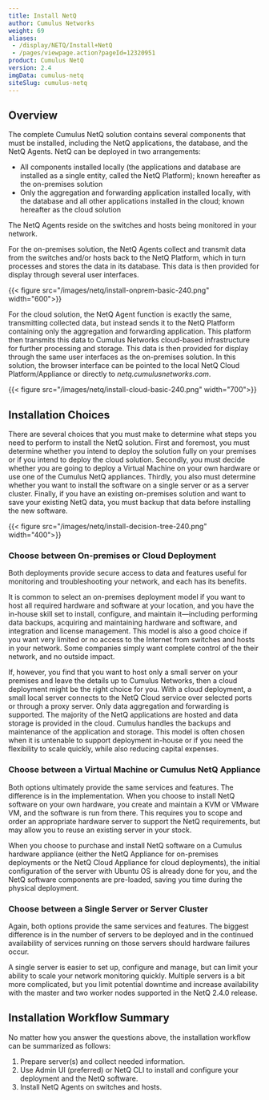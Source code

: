 ```yaml
---
title: Install NetQ
author: Cumulus Networks
weight: 69
aliases:
 - /display/NETQ/Install+NetQ
 - /pages/viewpage.action?pageId=12320951
product: Cumulus NetQ
version: 2.4
imgData: cumulus-netq
siteSlug: cumulus-netq
---
```

## Overview

The complete Cumulus NetQ solution contains several components that must be installed, including the NetQ applications, the database, and the NetQ Agents. NetQ can be deployed in two arrangements:

- All components installed locally (the applications and database are installed as a single entity, called the NetQ Platform); known hereafter as the on-premises solution
- Only the aggregation and forwarding application installed locally, with the database and all other applications installed in the cloud; known hereafter as the cloud solution

The NetQ Agents reside on the switches and hosts being monitored in your network.

For the on-premises solution, the NetQ Agents collect and transmit data from the switches and/or hosts back to the NetQ Platform, which in turn processes and stores the data in its database. This data is then provided for display through several user interfaces.

{{< figure src="/images/netq/install-onprem-basic-240.png" width="600">}}

For the cloud solution, the NetQ Agent function is exactly the same, transmitting collected data, but instead sends it to the NetQ Platform containing only the aggregation and forwarding application. This platform then transmits this data to Cumulus Networks cloud-based infrastructure for further processing and storage. This data is then provided for display through the same user interfaces as the on-premises solution. In this solution, the browser interface can be pointed to the local NetQ Cloud Platform/Appliance or directly to *netq.cumulusnetworks.com*.

{{< figure src="/images/netq/install-cloud-basic-240.png" width="700">}}

## Installation Choices

There are several choices that you must make to determine what steps you need to perform to install the NetQ solution. First and foremost, you must determine whether you intend to deploy the solution fully on your premises or if you intend to deploy the cloud solution. Secondly, you must decide whether you are going to deploy a Virtual Machine on your own hardware or use one of the Cumulus NetQ appliances. Thirdly, you also must determine whether you want to install the software on a single server or as a server cluster. Finally, if you have an existing on-premises solution and want to save your existing NetQ data, you must backup that data before installing the new software.

{{< figure src="/images/netq/install-decision-tree-240.png" width="400">}}

### Choose between On-premises or Cloud Deployment

Both deployments provide secure access to data and features useful for monitoring and troubleshooting your network, and each has its benefits.

It is common to select an on-premises deployment model if you want to host all required hardware and software at your location, and you have the in-house skill set to install, configure, and maintain it—including performing data backups, acquiring and maintaining hardware and software, and integration and license management. This model is also a good choice if you want very limited or no access to the Internet from switches and hosts in your network. Some companies simply want complete control of the their network, and no outside impact.

If, however, you find that you want to host only a small server on your premises and leave the details up to Cumulus Networks, then a cloud deployment might be the right choice for you. With a cloud deployment, a small local server connects to the NetQ Cloud service over selected ports or through a proxy server. Only data aggregation and forwarding is supported. The majority of the NetQ applications are hosted and data storage is provided in the cloud. Cumulus handles the backups and maintenance of the application and storage. This model is often chosen when it is untenable to support deployment in-house or if you need the flexibility to scale quickly, while also reducing capital expenses.

### Choose between a Virtual Machine or Cumulus NetQ Appliance

Both options ultimately provide the same services and features. The difference is in the implementation. When you choose to install NetQ software on your own hardware, you create and maintain a KVM or VMware VM, and the software is run from there. This requires you to scope and order an appropriate hardware server to support the NetQ requirements, but may allow you to reuse an existing server in your stock.

When you choose to purchase and install NetQ software on a Cumulus hardware appliance (either the NetQ Appliance for on-premises deployments or the NetQ Cloud Appliance for cloud deployments), the initial configuration of the server with Ubuntu OS is already done for you, and the NetQ software components are pre-loaded, saving you time during the physical deployment.

### Choose between a Single Server or Server Cluster

Again, both options provide the same services and features. The biggest difference is in the number of servers to be deployed and in the continued availability of services running on those servers should hardware failures occur.

A single server is easier to set up, configure and manage, but can limit your ability to scale your network monitoring quickly. Multiple servers is a bit more complicated, but you limit potential downtime and increase availability with the master and two worker nodes supported in the NetQ 2.4.0 release. 

<!-- For more detail about clustering, refer to [Server Clustering](tbd). -->

## Installation Workflow Summary

No matter how you answer the questions above, the installation workflow can be summarized as follows:

1. Prepare server(s) and collect needed information.
2. Use Admin UI (preferred) or NetQ CLI to install and configure your deployment and the NetQ software.
3. Install NetQ Agents on switches and hosts.

<!-- ## Get Started

Follow the instructions contained in the section identified in these tables based on your answers to the installation choices you have made.

### Single Server

| On Prem/ Cloud | VM + Your HW/ Cumulus NetQ HW | Get Started Here |
| ---- | ---- | ---- |
| On premises | VM + your hardware | [Prepare Your Hardware and VM for a NetQ On-premises Deployment](x) |
| On premises | NetQ 2.4 Appliance | [Prepare Your New NetQ Appliance for a NetQ On-premises Deployment](x) |
| Cloud | VM + your hardware | [Prepare Your Hardware and VM for a NetQ Cloud Deployment](x) |
| Cloud | NetQ 2.4 Cloud Appliance | [Prepare Your New NetQ Cloud Appliance for a NetQ Cloud Deployment](x) |
| On premises, cloud | NetQ 2.3 and earlier Appliances | [Prepare Your Existing NetQ Appliances for a NetQ 2.4 Deployment](x) |

### Server Cluster

| On Prem/ Cloud | VM + Your HW/ Cumulus NetQ HW | Get Started Here |
| ---- | ---- | ---- |
| On premises | VM + your hardware | [Prepare Your Hardware and VM for a NetQ On-premises Cluster Deployment](x) |
| On premises | NetQ Appliance | [Prepare Your New NetQ Appliances for a NetQ On-premises Cluster Deployment](x) |
| Cloud | VM + your hardware | [Prepare Your Hardware and VM for a NetQ Cloud Cluster Deployment](x) |
| Cloud | NetQ Cloud Appliance | [Prepare Your New NetQ Cloud Appliance for a NetQ Cloud Cluster Deployment](x) |
| On premises, cloud | NetQ 2.3 and earlier Appliances | [Prepare Your Existing NetQ Appliances for a NetQ 2.4 Cluster Deployment](x) |

After you have completed the necessary preparations, you can install the NetQ software and Agents. -->